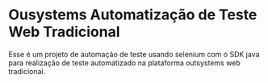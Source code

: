 # Ousystems Automatização de Teste Web Tradicional
 
Esse é um projeto de automação de teste usando selenium com o SDK java 
para realização de teste automatizado na plataforma outsystems web tradicional.

